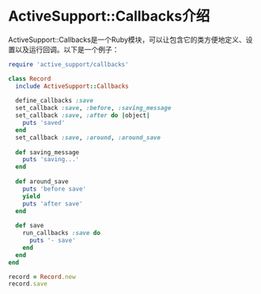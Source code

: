 ActiveSupport::Callbacks介绍
======
ActiveSupport::Callbacks是一个Ruby模块，可以让包含它的类方便地定义、设置以及运行回调。以下是一个例子：
```ruby
require 'active_support/callbacks'

class Record
  include ActiveSupport::Callbacks
  
  define_callbacks :save
  set_callback :save, :before, :saving_message
  set_callback :save, :after do |object|
    puts 'saved'
  end
  set_callback :save, :around, :around_save
  
  def saving_message
    puts 'saving...'
  end
  
  def around_save
    puts 'before save'
    yield
    puts 'after save'
  end
  
  def save
    run_callbacks :save do
      puts '- save'
    end
  end
end

record = Record.new
record.save
```